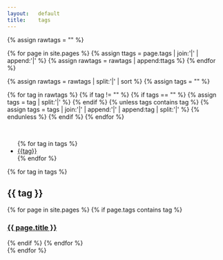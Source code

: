 ```yaml
---
layout:   default
title:    tags
---
```


{% assign rawtags = "" %}

{% for page in site.pages %}
  {% assign ttags = page.tags | join:'|' | append:'|' %}
  {% assign rawtags = rawtags | append:ttags %}
{% endfor %}

{% assign rawtags = rawtags | split:'|' | sort %}
{% assign tags = "" %}

{% for tag in rawtags %}
  {% if tag != "" %}
    {% if tags == "" %}
      {% assign tags = tag | split:'|' %}
    {% endif %}
    {% unless tags contains tag %}
      {% assign tags = tags | join:'|' | append:'|' | append:tag | split:'|' %}
    {% endunless %}
  {% endif %}
{% endfor %}

<br>

<ul class="tags">
  {% for tag in tags %}
  <li><a class="tag" href="#{{ tag | slugify }}">{{tag}}</a></li>
  {% endfor %}
</ul>

{% for tag in tags %}
<h2 class="tag-h2" id="{{ tag | slugify }}">{{ tag }}</h2>
<div class="tags">
  {% for page in site.pages %}
  {% if page.tags contains tag %}
  <h3 class="list-show"><a href="{{ page.url }}">{{ page.title }}</a></h3>
  {% endif %}
  {% endfor %}
</div>
{% endfor %}
